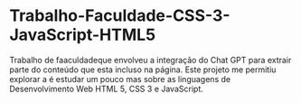 # Trabalho-Faculdade-CSS-3-JavaScript-HTML5
 Trabalho de faaculdadeque envolveu a integração do Chat GPT para extrair parte do conteúdo que esta incluso na página. Este projeto me permitiu explorar a é estudar um pouco mas sobre as linguagens de Desenvolvimento Web HTML 5, CSS 3 e JavaScript.
